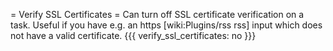 = Verify SSL Certificates =
Can turn off SSL certificate verification on a task. Useful if you have e.g. an https [wiki:Plugins/rss rss] input which does not have a valid certificate.
{{{
verify_ssl_certificates: no
}}}